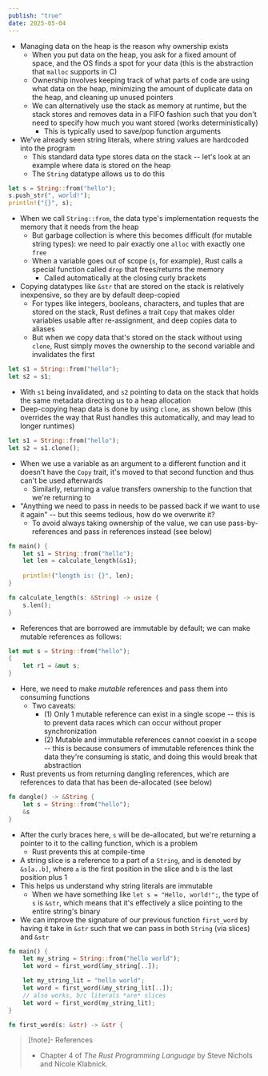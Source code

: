 ```yaml
---
publish: "true"
date: 2025-05-04
---
```

- Managing data on the heap is the reason why ownership exists
	- When you put data on the heap, you ask for a fixed amount of space, and the OS finds a spot for your data (this is the abstraction that `malloc` supports in C)
	- Ownership involves keeping track of what parts of code are using what data on the heap, minimizing the amount of duplicate data on the heap, and cleaning up unused pointers
	- We can alternatively use the stack as memory at runtime, but the stack stores and removes data in a FIFO fashion such that you don't need to specify how much you want stored (works deterministically)
		- This is typically used to save/pop function arguments
- We've already seen string literals, where string values are hardcoded into the program
	- This standard data type stores data on the stack -- let's look at an example where data is stored on the heap
	- The `String` datatype allows us to do this
```rust
let s = String::from("hello");
s.push_str(", world!");
println!("{}", s);
```
- When we call `String::from`, the data type's implementation requests the memory that it needs from the heap
	- But garbage collection is where this becomes difficult (for mutable string types): we need to pair exactly one `alloc` with exactly one `free`
	- When a variable goes out of scope (`s`, for example), Rust calls a special function called `drop` that frees/returns the memory
		- Called automatically at the closing curly brackets
- Copying datatypes like `&str` that are stored on the stack is relatively inexpensive, so they are by default deep-copied
	- For types like integers, booleans, characters, and tuples that are stored on the stack, Rust defines a trait `Copy` that makes older variables usable after re-assignment, and deep copies data to aliases
	- But when we copy data that's stored on the stack without using `clone`, Rust simply moves the ownership to the second variable and invalidates the first
```rust
let s1 = String::from("hello");
let s2 = s1;
```
- With `s1` being invalidated, and `s2` pointing to data on the stack that holds the same metadata directing us to a heap allocation
- Deep-copying heap data is done by using `clone`, as shown below (this overrides the way that Rust handles this automatically, and may lead to longer runtimes)
```rust
let s1 = String::from("hello");
let s2 = s1.clone();
```
- When we use a variable as an argument to a different function and it doesn't have the `Copy` trait, it's moved to that second function and thus can't be used afterwards
	- Similarly, returning a value transfers ownership to the function that we're returning to
- "Anything we need to pass in needs to be passed back if we want to use it again" -- but this seems tedious, how do we overwrite it?
	- To avoid always taking ownership of the value, we can use pass-by-references and pass in references instead (see below)
```rust
fn main() {
	let s1 = String::from("hello");
	let len = calculate_length(&s1);
	
	println!("length is: {}", len);
}

fn calculate_length(s: &String) -> usize {
	s.len();
}
```
- References that are borrowed are immutable by default; we can make mutable references as follows:
```rust
let mut s = String::from("hello");
{
	let r1 = &mut s;
}
```
- Here, we need to make *mutable* references and pass them into consuming functions
	- Two caveats:
		- (1) Only 1 mutable reference can exist in a single scope -- this is to prevent data races which can occur without proper synchronization
		- (2) Mutable and immutable references cannot coexist in a scope -- this is because consumers of immutable references think the data they're consuming is static, and doing this would break that abstraction
- Rust prevents us from returning dangling references, which are references to data that has been de-allocated (see below)
```rust
fn dangle() -> &String {
	let s = String::from("hello");
	&s
}
```
- After the curly braces here, `s` will be de-allocated, but we're returning a pointer to it to the calling function, which is a problem
	- Rust prevents this at compile-time
- A string slice is a reference to a part of a `String`, and is denoted by `&s[a..b]`, where `a` is the first position in the slice and `b` is the last position plus 1
- This helps us understand why string literals are immutable
	- When we have something like `let s = "Hello, world!";`, the type of `s` is `&str`, which means that it's effectively a slice pointing to the entire string's binary
- We can improve the signature of our previous function `first_word` by having it take in `&str` such that we can pass in both `String` (via slices) and `&str`
```rust
fn main() {
	let my_string = String::from("hello world");
	let word = first_word(&my_string[..]);

	let my_string_lit = "hello world";
	let word = first_word(&my_string_lit[..]);
	// also works, b/c literals *are* slices
	let word = first_word(my_string_lit);
}

fn first_word(s: &str) -> &str {
```
> [!note]- References
> - Chapter 4 of *The Rust Programming Language* by Steve Nichols and Nicole Klabnick.
